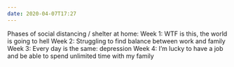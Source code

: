 ```yaml
---
date: 2020-04-07T17:27
---
```


Phases of social distancing / shelter at home:
Week 1: WTF is this, the world is going to hell
Week 2: Struggling to find balance between work and family
Week 3: Every day is the same: depression
Week 4: I’m lucky to have a job and be able to spend unlimited time with my family
